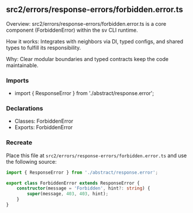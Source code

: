 ## src2/errors/response-errors/forbidden.error.ts

Overview: src2/errors/response-errors/forbidden.error.ts is a core component (ForbiddenError) within the sv CLI runtime.

How it works: Integrates with neighbors via DI, typed configs, and shared types to fulfill its responsibility.

Why: Clear modular boundaries and typed contracts keep the code maintainable.

### Imports

- import { ResponseError } from './abstract/response.error';

### Declarations

- Classes: ForbiddenError
- Exports: ForbiddenError

### Recreate

Place this file at `src2/errors/response-errors/forbidden.error.ts` and use the following source:

```ts
import { ResponseError } from './abstract/response.error';

export class ForbiddenError extends ResponseError {
	constructor(message = 'Forbidden', hint?: string) {
		super(message, 403, 403, hint);
	}
}

```
